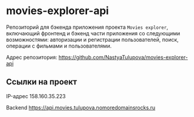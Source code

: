 # movies-explorer-api

Репозиторий для бэкенда приложения проекта `Movies explorer`, включающий фронтенд и бэкенд части приложения со следующими возможностями: авторизации и регистрации пользователей, поиск, операции с фильмами и пользователями.

Адрес репозитория: https://github.com/NastyaTulupova/movies-explorer-api

## Ссылки на проект

IP-адрес 158.160.35.223

Backend https://api.movies.tulupova.nomoredomainsrocks.ru
